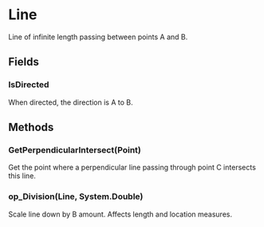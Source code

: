 # Line

Line of infinite length passing between points A and B.

## Fields

### IsDirected

When directed, the direction is A to B.

## Methods

### GetPerpendicularIntersect(Point)

Get the point where a perpendicular line passing through point C intersects this line.

### op_Division(Line, System.Double)

Scale line down by B amount. Affects length and location measures.

